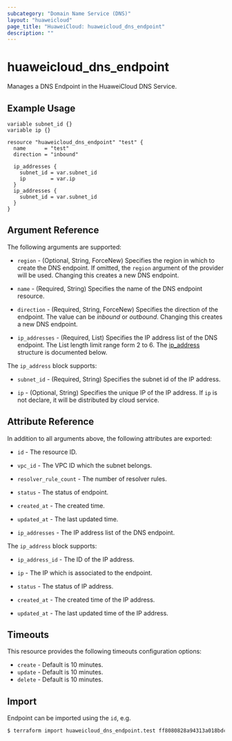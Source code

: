 ```yaml
---
subcategory: "Domain Name Service (DNS)"
layout: "huaweicloud"
page_title: "HuaweiCloud: huaweicloud_dns_endpoint"
description: ""
---
```


# huaweicloud_dns_endpoint

Manages a DNS Endpoint in the HuaweiCloud DNS Service.

## Example Usage

```hcl
variable subnet_id {}
variable ip {}

resource "huaweicloud_dns_endpoint" "test" {
  name      = "test"
  direction = "inbound"

  ip_addresses {
    subnet_id = var.subnet_id
    ip        = var.ip
  }
  ip_addresses {
    subnet_id = var.subnet_id
  }
}
```

## Argument Reference

The following arguments are supported:

* `region` - (Optional, String, ForceNew) Specifies the region in which to create the DNS endpoint. If omitted,
  the `region` argument of the provider will be used. Changing this creates a new DNS endpoint.

* `name` - (Required, String) Specifies the name of the DNS endpoint resource.

* `direction` - (Required, String, ForceNew) Specifies the direction of the endpoint. The value can be *inbound* or *outbound*.
  Changing this creates a new DNS endpoint.

* `ip_addresses` - (Required, List) Specifies the IP address list of the DNS endpoint.
  The List length limit range form 2 to 6.
  The [ip_address](#Address) structure is documented below.

<a name="Address"></a>
The `ip_address` block supports:

* `subnet_id` - (Required, String) Specifies the subnet id of the IP address.

* `ip` - (Optional, String) Specifies the unique IP of the IP address. If `ip` is not declare, it will be distributed by
  cloud service.

## Attribute Reference

In addition to all arguments above, the following attributes are exported:

* `id` - The resource ID.

* `vpc_id` - The VPC ID which the subnet belongs.

* `resolver_rule_count` - The number of resolver rules.

* `status` - The status of endpoint.

* `created_at` - The created time.

* `updated_at` - The last updated time.

* `ip_addresses` - The IP address list of the DNS endpoint.

The `ip_address` block supports:

* `ip_address_id` - The ID of the IP address.

* `ip` - The IP which is associated to the endpoint.

* `status` - The status of IP address.

* `created_at` - The created time of the IP address.

* `updated_at` - The last updated time of the IP address.

## Timeouts

This resource provides the following timeouts configuration options:

* `create` - Default is 10 minutes.
* `update` - Default is 10 minutes.
* `delete` - Default is 10 minutes.

## Import

Endpoint can be imported using the `id`, e.g.

```bash
$ terraform import huaweicloud_dns_endpoint.test ff8080828a94313a018bdc88d3f3447d
```
